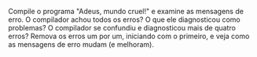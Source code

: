 <p>
Compile o programa "Adeus, mundo cruel!" e examine as mensagens de erro. O compilador achou todos os erros? O que ele diagnosticou como problemas? O compilador se confundiu e diagnosticou mais de quatro erros?
Remova os erros um por um, iniciando com o primeiro, e veja como as mensagens de erro mudam (e melhoram).</p>